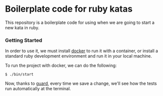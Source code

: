 Boilerplate code for ruby katas
===============================

This repository is a boilerplate code for using when we are going to start a new kata in ruby.

### Getting Started

In order to use it, we must install [docker](https://docs.docker.com/engine/installation/) to run it with a container, or install a standard ruby development environment and run it in your local machine.

To run the project with docker, we can do the following:

    $ ./bin/start

Now, thanks to [guard](https://github.com/guard/guard), every time we save a change, we'll see how the tests run automatically at the terminal.
